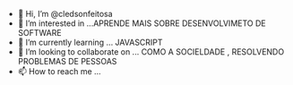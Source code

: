 - 👋 Hi, I’m @cledsonfeitosa
- 👀 I’m interested in ...APRENDE MAIS SOBRE DESENVOLVIMETO DE SOFTWARE
- 🌱 I’m currently learning ... JAVASCRIPT
- 💞️ I’m looking to collaborate on ...  COMO A SOCIELDADE , RESOLVENDO PROBLEMAS DE PESSOAS
- 📫 How to reach me ...

<!---
cledsonfeitosa/cledsonfeitosa is a ✨ special ✨ repository because its `README.md` (this file) appears on your GitHub profile.
You can click the Preview link to take a look at your changes.
--->
